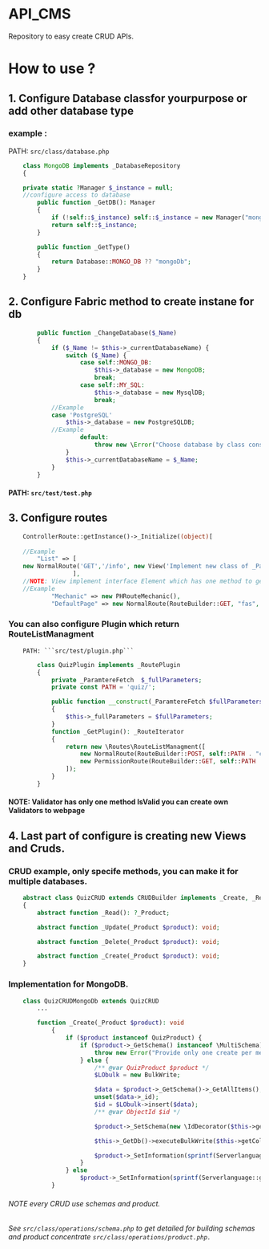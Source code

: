 # API_CMS
Repository to easy create CRUD APIs.

# How to use ?

## 1. Configure Database classfor yourpurpose or add other database type 
### example :
PATH: ```src/class/database.php```

```PHP
    class MongoDB implements _DatabaseRepository
    {

    private static ?Manager $_instance = null;
    //configure access to database 
        public function _GetDB(): Manager
        {
            if (!self::$_instance) self::$_instance = new Manager("mongodb://localhost:27017");
            return self::$_instance;
        }

        public function _GetType()
        {
            return Database::MONGO_DB ?? "mongoDb";
        }
    }
```

## 2. Configure Fabric method to create instane for db 
```PHP
        public function _ChangeDatabase($_Name)
        {
            if ($_Name != $this->_currentDatabaseName) {
                switch ($_Name) {
                    case self::MONGO_DB:
                        $this->_database = new MongoDB;
                        break;
                    case self::MY_SQL:
                        $this->_database = new MysqlDB;
                        break;
            //Example
            case 'PostgreSQL'
                $this->_database = new PostgreSQLDB;
            //Example
                    default:
                        throw new \Error("Choose database by class constant");
                }
                $this->_currentDatabaseName = $_Name;
            }
        }
```

#### PATH: ```src/test/test.php```
## 3. Configure routes

```PHP
    ControllerRoute::getInstance()->_Initialize((object)[
        
    //Example
        "List" => [
    new NormalRoute('GET','/info', new View('Implement new class of _ParameterFetch') , 'Implement new class of _ParameterFetch')
                  ],
    //NOTE: View implement interface Element which has one method to get output from view class 
    //Example
            "Mechanic" => new PHRouteMechanic(),
            "DefaultPage" => new NormalRoute(RouteBuilder::GET, "fas", new \view($LOfullParameters), $LOfullParameters)]);
```

###    You can also configure Plugin which return RouteListManagment

        PATH: ```src/test/plugin.php```
```PHP
        class QuizPlugin implements _RoutePlugin
        {
            private _ParamtereFetch  $_fullParameters;
            private const PATH = 'quiz/';

            public function __construct(_ParamtereFetch $fullParameters)
            {
                $this->_fullParameters = $fullParameters;
            }
            function _GetPlugin(): _RouteIterator
            {
                return new \Routes\RouteListManagment([
                    new NormalRoute(RouteBuilder::POST, self::PATH . "createquiz", new view($this->_fullParameters), $this->_fullParameters),
                    new PermissionRoute(RouteBuilder::GET, self::PATH . "baz", new view($this->_fullParameters),new RouteValidator(), $this->_fullParameters)
                ]);
            }
        }
```
#### NOTE: Validator has only one method IsValid you can create own Validators to webpage

## 4. Last part of configure is creating new Views and Cruds.

### CRUD example, only specife methods, you can make it for multiple databases.
 

```PHP
    abstract class QuizCRUD extends CRUDBuilder implements _Create, _Read, _Update, _Delete
    {
        abstract function _Read(): ?_Product;

        abstract function _Update(_Product $product): void;

        abstract function _Delete(_Product $product): void;

        abstract function _Create(_Product $product): void;
    }
```

###    Implementation for MongoDB.

```PHP
    class QuizCRUDMongoDb extends QuizCRUD
        ...

        function _Create(_Product $product): void
            {
                if ($product instanceof QuizProduct) {
                    if ($product->_GetSchema() instanceof \MultiSchema) {
                        throw new Error("Provide only one create per method");
                    } else {
                        /** @var QuizProduct $product */
                        $LObulk = new BulkWrite;

                        $data = $product->_GetSchema()->_GetAllItems();
                        unset($data->_id);
                        $id = $LObulk->insert($data);
                        /** @var ObjectId $id */

                        $product->_SetSchema(new \IdDecorator($this->getId($id), $product->_GetSchema()));

                        $this->_GetDb()->executeBulkWrite($this->getCollection(), $LObulk);

                        $product->_SetInformation(sprintf(Serverlanguage::getInstance()->GetMessage('c.s'), 'QUIZ'), true);
                    }
                } else
                    $product->_SetInformation(sprintf(Serverlanguage::getInstance()->GetMessage('c.f'), 'QUIZ'), false);
            }
```


###### NOTE every CRUD use schemas and product.

###### See ```src/class/operations/schema.php``` to get detailed for building schemas and product concentrate ```src/class/operations/product.php.```
